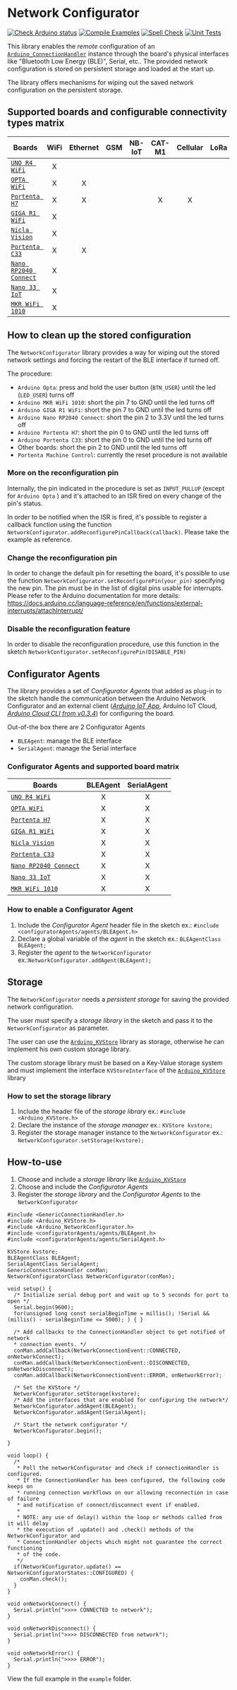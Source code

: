 # Network Configurator

[![Check Arduino status](https://github.com/arduino-libraries/Arduino_NetworkConfigurator/actions/workflows/check-arduino.yml/badge.svg)](https://github.com/arduino-libraries/Arduino_NetworkConfigurator/actions/workflows/check-arduino.yml)
[![Compile Examples](https://github.com/arduino-libraries/Arduino_NetworkConfigurator/workflows/Compile%20Examples/badge.svg)](https://github.com/arduino-libraries/Arduino_NetworkConfigurator/actions?workflow=Compile+Examples)
[![Spell Check](https://github.com/arduino-libraries/Arduino_NetworkConfigurator/workflows/Spell%20Check/badge.svg)](https://github.com/arduino-libraries/Arduino_NetworkConfigurator/actions?workflow=Spell+Check)
[![Unit Tests](https://github.com/arduino-libraries/Arduino_NetworkConfigurator/workflows/Unit%20Tests/badge.svg)](https://github.com/arduino-libraries/Arduino_NetworkConfigurator/actions?workflow=Unit+Tests)

This library enables the *remote* configuration of an [`Arduino_ConnectionHandler`](https://github.com/arduino-libraries/Arduino_ConnectionHandler) instance through the board's physical interfaces like "Bluetooth Low Energy (BLE)", Serial, etc..
The provided network configuration is stored on persistent storage and loaded at the start up.

The library offers mechanisms for wiping out the saved network configuration on the persistent storage.

## Supported boards and configurable connectivity types matrix
|Boards | WiFi | Ethernet | GSM | NB-IoT | CAT-M1 | Cellular | LoRa |
|-------|:----:|:--------:|:---:|:------:|:------:|:--------:|:----:|
|[`UNO R4 WiFi`](https://store.arduino.cc/products/uno-r4-wifi)  | X |   |   |   |   |   |   |
|[`OPTA WiFi`](https://store.arduino.cc/products/opta-wifi)      | X | X |   |   |   |   |   |
|[`Portenta H7`](https://store.arduino.cc/portenta-h7)           | X | X |   |   | X | X |   |
|[`GIGA R1 WiFi`](https://store.arduino.cc/products/giga-r1-wifi)| X |   |   |   |   |   |   |
|[`Nicla Vision`](https://store.arduino.cc/products/nicla-vision)| X |   |   |   |   |   |   |
|[`Portenta C33`](https://store.arduino.cc/products/portenta-c33)| X | X |   |   |   |   |   |
|[`Nano RP2040 Connect`](https://store.arduino.cc/products/arduino-nano-rp2040-connect)| X |   |   |   |   |   |   |
|[`Nano 33 IoT`](https://store.arduino.cc/arduino-nano-33-iot)   | X |   |   |   |   |   |   |
|[`MKR WiFi 1010`](https://store.arduino.cc/arduino-mkr-wifi-1010)| X |   |   |   |   |   |   |

## How to clean up the stored configuration

The `NetworkConfigurator` library provides a way for wiping out the stored network settings and forcing
the restart of the BLE interface if turned off.

The procedure:

* `Arduino Opta`: press and hold the user button (`BTN_USER`) until the led (`LED_USER`) turns off
* `Arduino MKR WiFi 1010`: short the pin 7 to GND until the led turns off
* `Arduino GIGA R1 WiFi`: short the pin 7 to GND until the led turns off
* `Arduino Nano RP2040 Connect`: short the pin 2 to 3.3V until the led turns off
* `Arduino Portenta H7`: short the pin 0 to GND until the led turns off
* `Arduino Portenta C33`: short the pin 0 to GND until the led turns off
* Other boards: short the pin 2 to GND until the led turns off
* `Portenta Machine Control`: currently the reset procedure is not available

### More on the reconfiguration pin
Internally, the pin indicated in the procedure is set as `INPUT_PULLUP` (except for `Arduino Opta` ) and it's attached to an ISR fired on every change of the pin's status.

In order to be notified when the ISR is fired, it's possible to register a callback function using the function `NetworkConfigurator.addReconfigurePinCallback(callback)`. Please take the example as reference.

### Change the reconfiguration pin
In order to change the default pin for resetting the board, it's possible to use the function `NetworkConfigurator.setReconfigurePin(your_pin)` specifying the new pin.
The pin must be in the list of digital pins usable for interrupts. Please refer to the Arduino documentation for more details: https://docs.arduino.cc/language-reference/en/functions/external-interrupts/attachInterrupt/

### Disable the reconfiguration feature
In order to disable the reconfiguration procedure, use this function in the sketch `NetworkConfigurator.setReconfigurePin(DISABLE_PIN)`


## Configurator Agents
The library provides a set of *Configurator Agents* that added as plug-in to the sketch handle the communication between the Arduino Network Configurator and an external client ([*Arduino IoT App*](https://cloud.arduino.cc/iot-remote-app/), Arduino IoT Cloud, [*Arduino Cloud CLI from v0.3.4*](https://github.com/arduino/arduino-cloud-cli)) for configuring the board.

Out-of-the box there are 2 Configurator Agents
* `BLEAgent`: manage the BLE interface
* `SerialAgent`: manage the Serial interface

### Configurator Agents and supported board matrix
|Boards | BLEAgent | SerialAgent |
|-------|:----:|:--------:|
|[`UNO R4 WiFi`](https://store.arduino.cc/products/uno-r4-wifi)  | X | X |
|[`OPTA WiFi`](https://store.arduino.cc/products/opta-wifi)      | X | X |
|[`Portenta H7`](https://store.arduino.cc/portenta-h7)           | X | X |
|[`GIGA R1 WiFi`](https://store.arduino.cc/products/giga-r1-wifi)| X | X |
|[`Nicla Vision`](https://store.arduino.cc/products/nicla-vision)| X | X |
|[`Portenta C33`](https://store.arduino.cc/products/portenta-c33)| X | X |
|[`Nano RP2040 Connect`](https://store.arduino.cc/products/arduino-nano-rp2040-connect)| X | X |
|[`Nano 33 IoT`](https://store.arduino.cc/arduino-nano-33-iot)   | X | X |
|[`MKR WiFi 1010`](https://store.arduino.cc/arduino-mkr-wifi-1010)| X | X |

### How to enable a Configurator Agent
1. Include the *Configurator Agent* header file in the sketch ex.: `#include <configuratorAgents/agents/BLEAgent.h>`
2. Declare a global variable of the *agent* in the sketch ex.: `BLEAgentClass BLEAgent;`
3. Register the *agent* to the `NetworkConfigurator` ex.:`NetworkConfigurator.addAgent(BLEAgent);`

## Storage

The `NetworkConfigurator` needs a *persistent storage* for saving the provided network configuration.

The user must specify a *storage library* in the sketch and pass it to the `NetworkConfigurator` as parameter.

The user can use the [`Arduino_KVStore`](https://github.com/arduino-libraries/Arduino_KVStore) library as storage, otherwise he can implement his own custom storage library.

The custom storage library must be based on a Key-Value storage system and must implement the interface `KVStoreInterface` of the [`Arduino_KVStore`](https://github.com/arduino-libraries/Arduino_KVStore) library

### How to set the storage library
1. Include the header file of the *storage library* ex.: `#include <Arduino_KVStore.h>`
2. Declare the instance of the *storage manager* ex.: `KVStore kvstore;`
3. Register the storage manager instance to the `NetworkConfigurator` ex.: `NetworkConfigurator.setStorage(kvstore);`

## How-to-use
1. Choose and include a *storage library* like [`Arduino_KVStore`](https://github.com/arduino-libraries/Arduino_KVStore)
2. Choose and include the *Configurator Agents*
3. Register the *storage library* and the *Configurator Agents* to the `NetworkConfigurator`

```
#include <GenericConnectionHandler.h>
#include <Arduino_KVStore.h>
#include <Arduino_NetworkConfigurator.h>
#include <configuratorAgents/agents/BLEAgent.h>
#include <configuratorAgents/agents/SerialAgent.h>

KVStore kvstore;
BLEAgentClass BLEAgent;
SerialAgentClass SerialAgent;
GenericConnectionHandler conMan;
NetworkConfiguratorClass NetworkConfigurator(conMan);

void setup() {
  /* Initialize serial debug port and wait up to 5 seconds for port to open */
  Serial.begin(9600);
  for(unsigned long const serialBeginTime = millis(); !Serial && (millis() - serialBeginTime <= 5000); ) { }

  /* Add callbacks to the ConnectionHandler object to get notified of network
  * connection events. */
  conMan.addCallback(NetworkConnectionEvent::CONNECTED, onNetworkConnect);
  conMan.addCallback(NetworkConnectionEvent::DISCONNECTED, onNetworkDisconnect);
  conMan.addCallback(NetworkConnectionEvent::ERROR, onNetworkError);

  /* Set the KVStore */
  NetworkConfigurator.setStorage(kvstore);
  /* Add the interfaces that are enabled for configuring the network*/
  NetworkConfigurator.addAgent(BLEAgent);
  NetworkConfigurator.addAgent(SerialAgent);

  /* Start the network configurator */
  NetworkConfigurator.begin();

}

void loop() {
  /*
   * Poll the networkConfigurator and check if connectionHandler is configured.
   * If the ConnectionHandler has been configured, the following code keeps on
   * running connection workflows on our allowing reconnection in case of failure
   * and notification of connect/disconnect event if enabled.
   *
   * NOTE: any use of delay() within the loop or methods called from it will delay
   * the execution of .update() and .check() methods of the NetworkConfigurator and
   * ConnectionHandler objects which might not guarantee the correct functioning
   * of the code.
   */
  if(NetworkConfigurator.update() == NetworkConfiguratorStates::CONFIGURED) {
    conMan.check();
  }
}

void onNetworkConnect() {
  Serial.println(">>>> CONNECTED to network");
}

void onNetworkDisconnect() {
  Serial.println(">>>> DISCONNECTED from network");
}

void onNetworkError() {
  Serial.println(">>>> ERROR");
}
```

View the full example in the `example` folder.
